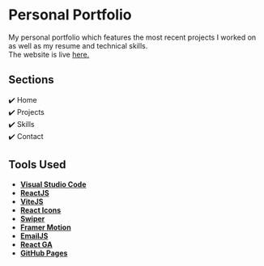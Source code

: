 <h1>Personal Portfolio</h1>
<p>My personal portfolio which features the most recent projects I worked on as well as my resume and technical skills.<br>
The website is live <a href="https://cristimanea26.github.io/" target="_blank" rel="nofollow">here.</a></p>

<h2>Sections</h2>
<p><g-emoji class="g-emoji" alias="heavy_check_mark" fallback-src="https://github.githubassets.com/images/icons/emoji/unicode/2714.png">✔️</g-emoji> Home<br>
  <g-emoji class="g-emoji" alias="heavy_check_mark" fallback-src="https://github.githubassets.com/images/icons/emoji/unicode/2714.png">✔️</g-emoji> Projects<br>
  <g-emoji class="g-emoji" alias="heavy_check_mark" fallback-src="https://github.githubassets.com/images/icons/emoji/unicode/2714.png">✔️</g-emoji> Skills<br>
  <g-emoji class="g-emoji" alias="heavy_check_mark" fallback-src="https://github.githubassets.com/images/icons/emoji/unicode/2714.png">✔️</g-emoji> Contact</p>

<h2>Tools Used</h2>
<ul>
  <li><a href="https://code.visualstudio.com/" target="_blank" rel="nofollow"><b>Visual Studio Code</b></a></li>
  <li><a href="https://reactjs.org/" target="_blank" rel="nofollow"><b>ReactJS</b></a></li>
  <li><a href="https://vitejs.dev/" target="_blank" rel="nofollow"><b>ViteJS</b></a></li>
  <li><a href="https://react-icons.github.io/react-icons" target="_blank" rel="nofollow"><b>React Icons</b></a></li>
  <li><a href="https://swiperjs.com/" target="_blank" rel="nofollow"><b>Swiper</b></a></li>
  <li><a href="https://www.framer.com/motion/" target="_blank" rel="nofollow"><b>Framer Motion</b></a></li>
  <li><a href="https://www.emailjs.com/" target="_blank" rel="nofollow"><b>EmailJS</b></a></li>
  <li><a href="https://www.npmjs.com/package/react-ga" target="_blank" rel="nofollow"><b>React GA</b></a></li>
  <li><a href="https://vitejs.dev/guide/static-deploy.html" target="_blank" rel="nofollow"><b>GitHub Pages</b></a></li>
</ul>
